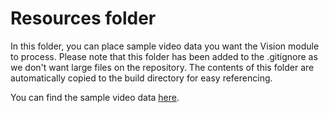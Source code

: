 # Resources folder
In this folder, you can place sample video data you want the Vision module to process.
Please note that this folder has been added to the .gitignore as we don't want large files on the repository. The contents of this folder are automatically copied to the build directory for easy referencing.

You can find the sample video data [here](https://drive.google.com/drive/folders/0B4kc2adgtRMLY1gwdkEwcS1KaDQ?usp=sharing).
